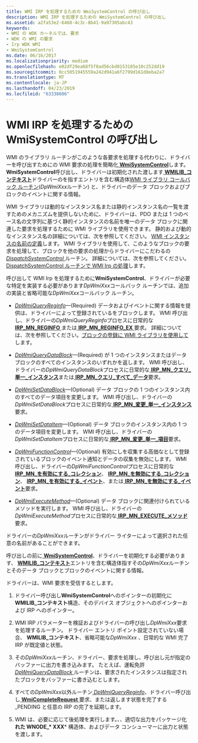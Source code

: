 ```yaml
---
title: WMI IRP を処理するための WmiSystemControl の呼び出し
description: WMI IRP を処理するための WmiSystemControl の呼び出し
ms.assetid: a2fa53e2-6468-4c3c-8b41-9a97305abc43
keywords:
- WMI の WDK カーネルでは、要求
- WDK の WMI の要求
- Irp WDK WMI
- WmiSystemControl
ms.date: 06/16/2017
ms.localizationpriority: medium
ms.openlocfilehash: e02df29ea68f5f8ad56cbd0153185e10c252dd19
ms.sourcegitcommit: 0cc5051945559a242d941a6f2799d161d8eba2a7
ms.translationtype: MT
ms.contentlocale: ja-JP
ms.lasthandoff: 04/23/2019
ms.locfileid: "63338606"
---
```

# <a name="calling-wmisystemcontrol-to-handle-wmi-irps"></a>WMI IRP を処理するための WmiSystemControl の呼び出し





WMI のライブラリ ルーチンがこのような各要求を処理する代わりに、ドライバーを呼び出すためにの WMI 要求の処理を簡略化[ **WmiSystemControl**](https://msdn.microsoft.com/library/windows/hardware/ff565834)します。 **WmiSystemControl**呼び出し、ドライバーは初期化された渡します[ **WMILIB\_コンテキスト**](https://msdn.microsoft.com/library/windows/hardware/ff565813)ドライバーのを指すエントリを含む構造体[WMI ライブラリ コールバック ルーチン](https://msdn.microsoft.com/library/windows/hardware/ff566357)(*DpWmiXxx*ルーチン) と、ドライバーのデータ ブロックおよびブロックのイベントに関する情報。

WMI ライブラリは動的なインスタンス名または静的インスタンス名の一覧を渡すためのメカニズムを提供しないために、ドライバーは、PDO または 1 つのベース名の文字列に基づく静的インスタンスの名前を唯一のデータ ブロックに関連した要求を処理するために WMI ライブラリを使用できます。 静的および動的なインスタンス名の詳細については、次を参照してください。 [WMI インスタンスの名前の定義](defining-wmi-instance-names.md)します。 WMI ライブラリを使用して、このようなブロックの要求を処理して、ブロックを他の要求の処理からドライバーにこだわるの[ *DispatchSystemControl* ](https://docs.microsoft.com/windows-hardware/drivers/ddi/content/wdm/nc-wdm-driver_dispatch)ルーチン。 詳細については、次を参照してください。 [DispatchSystemControl ルーチンで WMI Irp の処理](processing-wmi-irps-in-a-dispatchsystemcontrol-routine.md)します。

呼び出して WMI Irp を処理するために**WmiSystemControl**、ドライバーが必要な特定を実装する必要があります*DpWmiXxx*コールバック ルーチンでは、追加の実装と省略可能な*DpWmiXxx*コールバック ルーチン。

-   [*DpWmiQueryReginfo*](https://msdn.microsoft.com/library/windows/hardware/ff544097)—(Required) データおよびイベントに関する情報を提供は、ドライバーによって登録されているをブロックします。 WMI 呼び出し、ドライバーの*DpWmiQueryReginfo*プロセスに日常的な[ **IRP\_MN\_REGINFO** ](https://msdn.microsoft.com/library/windows/hardware/ff551731)または[ **IRP\_MN\_REGINFO\_EX** ](https://msdn.microsoft.com/library/windows/hardware/ff551734)要求。 詳細については、次を参照してください。[ブロックの登録に WMI ライブラリを使用して](using-the-wmi-library-to-register-blocks.md)します。

-   [*DpWmiQueryDataBlock*](https://msdn.microsoft.com/library/windows/hardware/ff544096)—(Required) が 1 つのインスタンスまたはデータ ブロックのすべてのインスタンスのいずれかを返します。 WMI 呼び出し、ドライバーの*DpWmiQueryDataBlock*プロセスに日常的な[ **IRP\_MN\_クエリ\_単一\_インスタンス**](https://msdn.microsoft.com/library/windows/hardware/ff551718)または[ **IRP\_MN\_クエリ\_すべて\_データ**](https://msdn.microsoft.com/library/windows/hardware/ff551650)要求。

-   [*DpWmiSetDataBlock*](https://msdn.microsoft.com/library/windows/hardware/ff544104)—(Optional) データ ブロックの 1 つのインスタンス内のすべてのデータ項目を変更します。 WMI 呼び出し、ドライバーの*DpWmiSetDataBlock*プロセスに日常的な[ **IRP\_MN\_変更\_単一\_インスタンス**](https://msdn.microsoft.com/library/windows/hardware/ff550831)要求。

-   [*DpWmiSetDataItem*](https://msdn.microsoft.com/library/windows/hardware/ff544108)—(Optional) データ ブロックのインスタンス内の 1 つのデータ項目を変更します。 WMI 呼び出し、ドライバーの*DpWmiSetDataItem*プロセスに日常的な[ **IRP\_MN\_変更\_単一\_項目**](https://msdn.microsoft.com/library/windows/hardware/ff550836)要求。

-   [*DpWmiFunctionControl*](https://msdn.microsoft.com/library/windows/hardware/ff544094)—(Optional) 有効にしを収集する高価なとして登録されているブロックのイベント通知とデータの収集を無効にします。 WMI 呼び出し、ドライバーの*DpWmiFunctionControl*プロセスに日常的な[ **IRP\_MN\_を有効にする\_コレクション**](https://msdn.microsoft.com/library/windows/hardware/ff550857)、 [**IRP\_MN\_を無効にする\_コレクション**](https://msdn.microsoft.com/library/windows/hardware/ff550848)、 [ **IRP\_MN\_を有効にする\_イベント**](https://msdn.microsoft.com/library/windows/hardware/ff550859)、または[ **IRP\_MN\_を無効にする\_イベント**](https://msdn.microsoft.com/library/windows/hardware/ff550851)要求。

-   [*DpWmiExecuteMethod*](https://msdn.microsoft.com/library/windows/hardware/ff544090)—(Optional) データ ブロックに関連付けられているメソッドを実行します。 WMI 呼び出し、ドライバーの*DpWmiExecuteMethod*プロセスに日常的な[ **IRP\_MN\_EXECUTE\_メソッド**](https://msdn.microsoft.com/library/windows/hardware/ff550868)要求。

ドライバーの*DpWmiXxx*ルーチンがドライバー ライターによって選択された任意の名前があることができます。

呼び出しの前に[ **WmiSystemControl**](https://msdn.microsoft.com/library/windows/hardware/ff565834)、ドライバーを初期化する必要があります、 [ **WMILIB\_コンテキスト**](https://msdn.microsoft.com/library/windows/hardware/ff565813)エントリを含む構造体指すその*DpWmiXxx*ルーチンとそのデータ ブロックとブロックのイベントに関する情報。

ドライバーは、WMI 要求を受信するとします。

1. ドライバー呼び出し**WmiSystemControl**へのポインターの初期化に**WMILIB\_コンテキスト**構造、そのデバイス オブジェクトへのポインターおよび IRP へのポインター。

2. WMI IRP パラメーターを検証およびドライバーの呼び出し*DpWmiXxx*要求を処理するルーチン。 ドライバー エントリ ポイント設定されていない場合、 **WMILIB\_コンテキスト**、省略可能な*DpWmiXxx* 、日常的な WMI 完了 IRP が既定値と状態。

3. その*DpWmiXxx*ルーチン、ドライバー、要求を処理し、呼び出し元が指定のバッファーに出力を書き込みます。 たとえば、運転免許[ *DpWmiQueryDataBlock* ](https://msdn.microsoft.com/library/windows/hardware/ff544096)ルーチンは、要求されたインスタンスは指定されたブロックをバッファーに書き込むとします。

4. すべての*DpWmiXxx*以外ルーチン[ *DpWmiQueryReginfo*](https://msdn.microsoft.com/library/windows/hardware/ff544097)、ドライバー呼び出し[ **WmiCompleteRequest** ](https://msdn.microsoft.com/library/windows/hardware/ff565798)要求、または返します状態を完了する\_PENDING と任意の IRP の完了を延期します。

5. WMI は、必要に応じて後処理を実行します。、、適切な出力をパッケージ化**れた WNODE\_* XXX*** 構造体、およびデータ コンシューマーに出力と状態を渡します。

 

 




